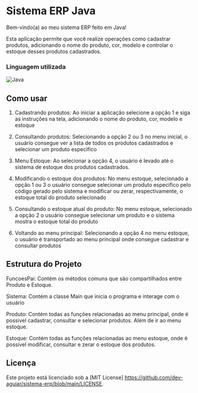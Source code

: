 # Sistema ERP Java

Bem-vindo(a) ao meu sistema ERP feito em Java!

Esta aplicação permite que você realize operações como cadastrar produtos, adicionando o nome do produto, cor, modelo e controlar o estoque desses produtos cadastrados.


### Linguagem utilizada

![Java](https://img.shields.io/badge/java-%23ED8B00.svg?style=for-the-badge&logo=openjdk&logoColor=white)

## Como usar

1. Cadastrando produtos: Ao iniciar a aplicação selecione a opção 1 e siga as instruções na tela, adicionando o nome do produto, cor, modelo e estoque

2. Consultando produtos: Selecionando a opção 2 ou 3 no menu inicial, o usuário consegue ver a lista de todos os produtos cadastrados e selecionar um produto especifico

3. Menu Estoque: Ao selecionar a opção 4, o usuário é levado até o sistema de estoque dos produtos cadastrados.

4. Modificando o estoque dos produtos: No menu estoque, selecionado a opção 1 ou 3 o usuário consegue selecionar um produto especifico pelo código gerado pelo sistema e modificar ou zerar, respectivamente, o estoque total do produto selecionado

5. Consultando o estoque atual do produto: No menu estoque, selecionado a opção 2 o usuário consegue selecionar um produto e o sistema mostra o estoque total do produto

6. Voltando ao menu principal: Selecionando a opção 4 no menu estoque, o usuário é transportado ao menu principal onde consegue cadastrar e consultar produtos


## Estrutura do Projeto

FuncoesPai: Contém os métodos comuns que são compartilhados entre Produto e Estoque.

Sistema: Contém a classe Main que inicia o programa e interage com o usuário

Produto: Contém todas as funções relacionadas ao menu principal, onde é possivel cadastrar, consultar e selecionar produtos. Além de ir ao menu estoque.

Estoque: Contém todas as funções relacionadas ao menu estoque, onde é possivel modificar, consultar e zerar o estoque dos produtos.

## Licença

Este projeto está licenciado sob a [MIT License] https://github.com/dev-aguiar/sistema-erp/blob/main/LICENSE.
